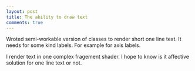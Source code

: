 ```yaml
---
layout: post
title: The ability to draw text 
comments: true
---
```

Wroted semi-workable version of classes to render short one line text. It needs for some kind labels. For example for axis labels.

I render text in one complex fragement shader. I hope to know is it affective solution for one line text or not.